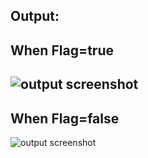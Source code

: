 ## Output:
When Flag=true
---
![output screenshot](true.png)
---
When Flag=false
---
![output screenshot](false.png)